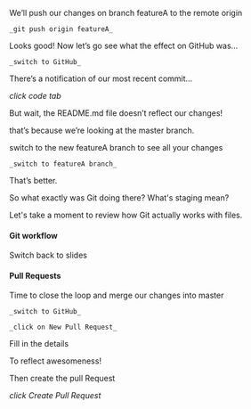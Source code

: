 We’ll push our changes on branch featureA to the remote origin

    _git push origin featureA_

Looks good!  Now let’s go see what the effect on GitHub was…

    _switch to GitHub_

There’s a notification of our most recent commit…

  _click code tab_

But wait, the README.md file doesn’t reflect our changes!

that’s because we’re looking at the master branch.

switch to the new featureA branch to see all your changes

    _switch to featureA branch_

That’s better.

So what exactly was Git doing there?  What's staging mean?

Let's take a moment to review how Git actually works with files.

#### Git workflow

Switch back to slides

#### Pull Requests

Time to close the loop and merge our changes into master

    _switch to GitHub_

    _click on New Pull Request_

Fill in the details

To reflect awesomeness!

Then create the pull Request

  _click Create Pull Request_
